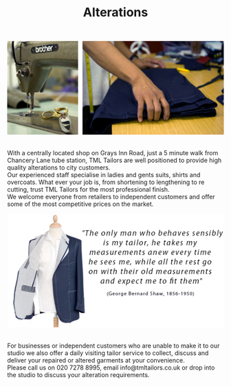 <br />
<h1 style="text-align: center;"> Alterations </h1>
<br />

![alterations1](../assets/alterations1.jpg)

<br />
With a centrally located shop on Grays Inn Road, just a 5 minute walk from Chancery Lane tube station, TML Tailors are well positioned to provide high quality alterations to city customers. 

<br />
Our experienced staff specialise in ladies and gents suits, shirts and overcoats. What ever your job is, from shortening to lengthening to re cutting, trust TML Tailors for the most professional finish. 

<br />
We welcome everyone from retailers to independent customers and offer some of the most competitive prices on the market. 
<br />

![alterationsbanner](../assets/alterationsbanner.jpg)

<br />
For businesses or independent customers who are unable to make it to our studio we also offer a daily visiting tailor service to collect, discuss and deliver your repaired or altered garments at your convenience. 

<br />
Please call us on 020 7278 8995, email info@tmltailors.co.uk or drop into the studio to discuss your alteration requirements.
